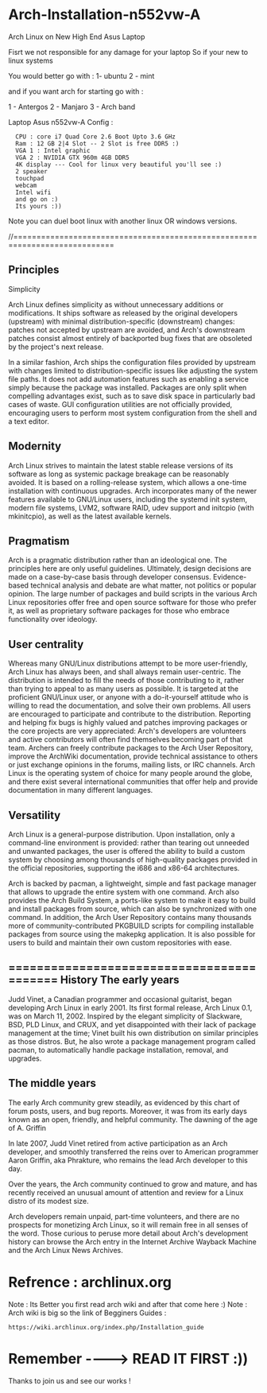 # Arch-Installation-n552vw-A
Arch Linux on New High End Asus Laptop

Fisrt we not responsible for any damage for your laptop
So if your new to linux systems 

You would better go with :
  1- ubuntu
  2 - mint
  
and if you want arch for starting go with :

  1 - Antergos
  2 - Manjaro
  3 - Arch band
  
Laptop Asus n552vw-A
  Config :
    
      CPU : core i7 Quad Core 2.6 Boot Upto 3.6 GHz
      Ram : 12 GB 2|4 Slot -- 2 Slot is free DDR5 :)
      VGA 1 : Intel graphic 
      VGA 2 : NVIDIA GTX 960m 4GB DDR5
      4K display --- Cool for linux very beautiful you'll see :)
      2 speaker
      touchpad
      webcam
      Intel wifi
      and go on :)
      Its yours :))
    

Note you can duel boot linux with another linux OR windows versions.

//============================================================================

Principles
----------------------------


Simplicity

Arch Linux defines simplicity as without unnecessary additions or modifications. 
It ships software as released by the original developers (upstream) with minimal distribution-specific (downstream) changes: 
patches not accepted by upstream are avoided, 
and Arch's downstream patches consist almost entirely of backported bug fixes that are obsoleted by the project's next release.

In a similar fashion, 
Arch ships the configuration files provided by upstream with changes limited to distribution-specific issues like 
adjusting the system file paths. 
It does not add automation features such as enabling a service simply because the package was installed. 
Packages are only split when compelling advantages exist, such as to save disk space in particularly bad cases of waste. 
GUI configuration utilities are not officially provided, 
encouraging users to perform most system configuration from the shell and a text editor.



Modernity
------------------------------


Arch Linux strives to maintain the latest stable release versions of its software as long as systemic 
package breakage can be reasonably avoided. 
It is based on a rolling-release system, which allows a one-time installation with continuous upgrades.
Arch incorporates many of the newer features available to GNU/Linux users, 
including the systemd init system, modern file systems, LVM2, software RAID, udev support and initcpio (with mkinitcpio), 
as well as the latest available kernels.


Pragmatism
-------------------------------


Arch is a pragmatic distribution rather than an ideological one. 
The principles here are only useful guidelines. Ultimately, 
design decisions are made on a case-by-case basis through developer consensus. 
Evidence-based technical analysis and debate are what matter, not politics or popular opinion.
The large number of packages and build scripts in the various Arch Linux repositories offer free and open source software for those who prefer it, 
as well as proprietary software packages for those who embrace functionality over ideology.


User centrality
-------------------------------


Whereas many GNU/Linux distributions attempt to be more user-friendly, 
Arch Linux has always been, and shall always remain user-centric. 
The distribution is intended to fill the needs of those contributing to it, 
rather than trying to appeal to as many users as possible. It is targeted at the proficient GNU/Linux user, 
or anyone with a do-it-yourself attitude who is willing to read the documentation, and solve their own problems.
All users are encouraged to participate and contribute to the distribution. 
Reporting and helping fix bugs is highly valued and patches improving packages or the core projects are very appreciated: 
Arch's developers are volunteers and active contributors will often find themselves becoming part of that team. 
Archers can freely contribute packages to the Arch User Repository, improve the ArchWiki documentation, 
provide technical assistance to others or just exchange opinions in the forums, mailing lists, 
or IRC channels. Arch Linux is the operating system of choice for many people around the globe, 
and there exist several international communities that offer help and provide documentation in many different languages.


Versatility
-------------------------------


Arch Linux is a general-purpose distribution. Upon installation, only a command-line environment is provided: 
rather than tearing out unneeded and unwanted packages, the user is offered the ability 
to build a custom system by choosing among thousands of high-quality packages provided in the official repositories, 
supporting the i686 and x86-64 architectures.

Arch is backed by pacman,
a lightweight, simple and fast package manager that allows to upgrade the entire system with one command. 
Arch also provides the Arch Build System, a ports-like system to make it easy to build and install packages from source, 
which can also be synchronized with one command. In addition,
the Arch User Repository contains many thousands more of community-contributed PKGBUILD scripts 
for compiling installable packages from source using the makepkg application. 
It is also possible for users to build and maintain their own custom repositories with ease.

==========================================
History
The early years
-------------------------------


Judd Vinet, a Canadian programmer and occasional guitarist, began developing Arch Linux in early 2001.
Its first formal release, Arch Linux 0.1, was on March 11, 2002.
Inspired by the elegant simplicity of Slackware, BSD, PLD Linux, and CRUX,
and yet disappointed with their lack of package management at the time;
Vinet built his own distribution on similar principles as those distros.
But, he also wrote a package management program called pacman, to automatically handle package installation, removal, and upgrades.


The middle years
-------------------------------


The early Arch community grew steadily, as evidenced by this chart of forum posts, users, and bug reports. 
Moreover, it was from its early days known as an open, friendly, and helpful community.
The dawning of the age of A. Griffin

In late 2007, Judd Vinet retired from active participation as an Arch developer, 
and smoothly transferred the reins over to American programmer Aaron Griffin, aka Phrakture, 
who remains the lead Arch developer to this day.

Over the years, the Arch community continued to grow and mature, 
and has recently received an unusual amount of attention and review for a Linux distro of its modest size.

Arch developers remain unpaid, part-time volunteers, 
and there are no prospects for monetizing Arch Linux,
so it will remain free in all senses of the word. 
Those curious to peruse more detail about Arch's development history can browse the Arch entry in the
Internet Archive Wayback Machine and the Arch Linux News Archives. 



Refrence : archlinux.org
============================================================

Note : Its Better you first read arch wiki and after that come here :)
Note : Arch wiki is big so the link of Begginers Guides :

    https://wiki.archlinux.org/index.php/Installation_guide
    
Remember ----> READ IT FIRST :))
============================================================

Thanks to join us and see our works !
